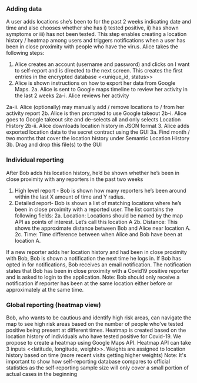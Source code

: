 ### Adding data
A user adds locations she’s been to for the past 2 weeks indicating date and time and also chooses whether she has i) tested positive, ii) has shown symptoms or iii) has not been tested. This step enables creating a location history / heatmap among users and triggers notifications when a user has been in close proximity with people who have the virus. Alice takes the following steps:
1. Alice creates an account (username and password) and clicks on I want to self-report and is directed to the next screen. This creates the first entries in the encrypted database <<unique_id, status>> 
2. Alice is shown instructions on how to export her data from Google Maps.
2a. Alice is sent to Google maps timeline to review her activity in the last 2 weeks
2a-i. Alice reviews her activity

2a-ii. Alice (optionally) may manually add / remove locations to / from her activity report
2b. Alice is then prompted to use Google takeout
2b-i. Alice goes to Google takeout site and de-selects all and only selects Location History
2b-ii. Alice downloads location history in JSON format
3. Alice adds exported location data to the secret contract using the GUI
3a. Find month / two months that cover the location history under Semantic Location History
3b. Drag and drop this file(s) to the GUI




### Individual reporting
After Bob adds his location history, he’d be shown whether he’s been in close proximity with any reporters in the past two weeks
1. High level report - Bob is shown how many reporters he’s been around within the last X amount of time and Y radius.
2. Detailed report- Bob is shown a list of matching locations where he’s been in close proximity with a reported user. The list contains the following fields:
2a. Location: Locations should be named by the map API as points of interest. Let’s call this location A
2b. Distance: This shows the approximate distance between Bob and Alice near location A.
2c. Time: Time difference between when Alice and Bob have been at location A.

If a new reporter adds her location history and had been in close proximity with Bob, Bob is shown a notification the next time he logs in. If Bob has opted in for notifications, Bob receives an email notification. The notification states that Bob has been in close proximity with a Covid19 positive reporter and is asked to login to the application. Note: Bob should only receive a notification if reporter has been at the same location either before or approximately at the same time. 

### Global reporting (heatmap view)
Bob, who wants to be cautious and identify high risk areas, can navigate the map to see high risk areas based on the number of people who’ve tested positive being present at different times.
Heatmap is created based on the location history of individuals who have tested positive for Covid-19. We propose to create a heatmap using Google Maps API. Heatmap API can take 3 inputs  <<latitude, longitude, weight>>. Weights are assigned to location history based on time (more recent visits getting higher weights)
Note: It's important to show how self-reporting database compares to official statistics as the self-reporting sample size will only cover a small portion of actual cases in the beginning



